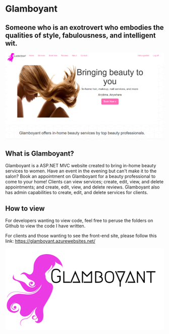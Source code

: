 # Glamboyant

## Someone who is an exotrovert who embodies the qualities of style, fabulousness, and intelligent wit. <br />


![](glamboyant.png)


## What is Glamboyant?

Glamboyant is a ASP.NET MVC website created to bring in-home beauty services to women. Have an event in the evening but can't make it to the salon? Book an appointment on Glamboyant for a beauty professional to come to your home! Clients can view services; create, edit, view, and delete appointments; and create, edit, view, and delete reviews. Glamboyant also has admin capabilities to create, edit, and delete services for clients.

## How to view

For developers wanting to view code, feel free to peruse the folders on Github to view the code I have written.

For clients and those wanting to see the front-end site, please follow this link: https://glamboyant.azurewebsites.net/

![](GlamboyantLogo.png)
